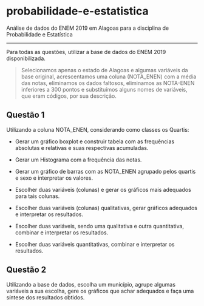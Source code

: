 # probabilidade-e-estatistica
Análise de dados do ENEM 2019 em Alagoas para a disciplina de Probabilidade e Estatística

---

Para todas as questões, utilizar a base de dados do ENEM 2019 disponibilizada.

> Selecionamos apenas o estado de Alagoas e algumas variáveis da base original, acrescentamos uma coluna (NOTA_ENEN) com a média das notas, eliminamos os dados faltosos, eliminamos as NOTA-ENEN inferiores a 300 pontos e substituímos alguns nomes de variáveis, que eram códigos, por sua descrição.


## Questão 1
Utilizando a coluna NOTA_ENEN, considerando como classes os
Quartis:


* Gerar um gráfico boxplot e construir tabela com as frequências absolutas e
relativas e suas respectivas acumuladas.

* Gerar um Histograma com a frequência das notas.

* Gerar um gráfico de barras com as NOTA_ENEN agrupado pelos quartis e
sexo e interpretar os valores.

* Escolher duas variáveis (colunas) e gerar os gráficos mais adequados para tais
colunas.

* Escolher duas variáveis (colunas) qualitativas, gerar gráficos adequados e
interpretar os resultados.

* Escolher duas variáveis, sendo uma qualitativa e outra quantitativa, combinar e
interpretar os resultados.

* Escolher duas variáveis quantitativas, combinar e interpretar os resultados.

## Questão 2

Utilizando a base de dados, escolha um município, agrupe algumas
variáveis a sua escolha, gere os gráficos que achar adequados e faça uma síntese dos
resultados obtidos.